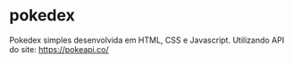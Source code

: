 # pokedex
Pokedex simples desenvolvida em HTML, CSS e Javascript. Utilizando API do site: https://pokeapi.co/
